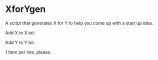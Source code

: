 # XforYgen
A script that generates X for Y to help you come up with a start up idea.

Add X to X.txt.


Add Y to Y.txt.


1 Item per line, please.
